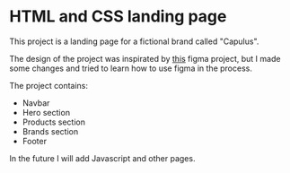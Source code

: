 # HTML and CSS landing page

This project is a landing page for a fictional brand called "Capulus".

The design of the project was inspirated by [this](https://www.figma.com/community/file/1077158798872606718/coffee-website-ui-ux) figma project, but I made some changes and tried to learn how to use figma in the process.

The project contains:

- Navbar
- Hero section
- Products section
- Brands section
- Footer

In the future I will add Javascript and other pages.
